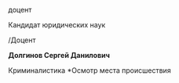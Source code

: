 доцент

Кандидат юридических наук

/Доцент

**Долгинов Сергей Данилович**

Криминалистика
	*Осмотр места происшествия